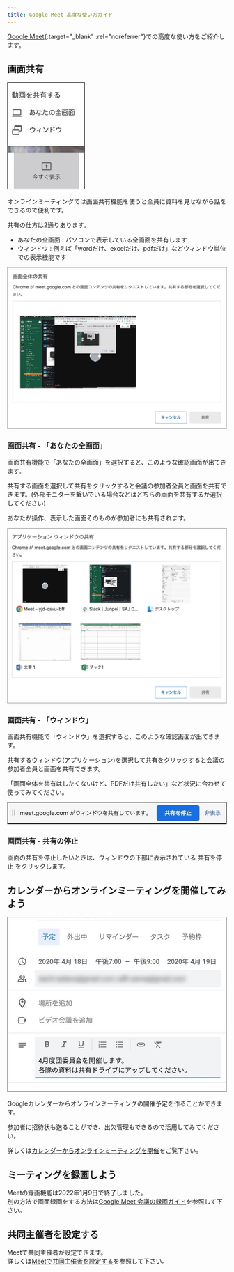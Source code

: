 ```yaml
---
title: Google Meet 高度な使い方ガイド
---
```


[Google Meet](https://apps.google.com/meet/){:target="_blank" :rel="noreferrer"}での高度な使い方をご紹介します。

## 画面共有
![](images/adv-1.jpg)

オンラインミーティングでは画面共有機能を使うと全員に資料を見せながら話をできるので便利です。

共有の仕方は2通りあります。

- あなたの全画面 : パソコンで表示している全画面を共有します
- ウィンドウ : 例えば「wordだけ、excelだけ、pdfだけ」などウィンドウ単位での表示機能です

![](images/adv-2.jpg)

### 画面共有 - 「あなたの全画面」
画面共有機能で「あなたの全画面」を選択すると、このような確認画面が出てきます。

共有する画面を選択して共有をクリックすると会議の参加者全員と画面を共有できます。(外部モニターを繋いでいる場合などはどちらの画面を共有するか選択してください)

あなたが操作、表示した画面そのものが参加者にも共有されます。

![](images/adv-3.jpg)
### 画面共有 - 「ウィンドウ」

画面共有機能で「ウィンドウ」を選択すると、このような確認画面が出てきます。

共有するウィンドウ(アプリケーション)を選択して共有をクリックすると会議の参加者全員と画面を共有できます。

「画面全体を共有はしたくないけど、PDFだけ共有したい」など状況に合わせて使ってみてください。

![](images/adv-4.jpg)

### 画面共有 - 共有の停止

画面の共有を停止したいときは、ウィンドウの下部に表示されている 共有を停止 をクリックします。

## カレンダーからオンラインミーティングを開催してみよう

![](images/adv-5.jpg)

Googleカレンダーからオンラインミーティングの開催予定を作ることができます。

参加者に招待状も送ることができ、出欠管理もできるので活用してみてください。

詳しくは[カレンダーからオンラインミーティングを開催](GoogleMeet-calendar.md)をご覧下さい。

## ミーティングを録画しよう
Meetの録画機能は2022年1月9日で終了しました。<br>
別の方法で画面録画をする方法は[Google Meet 会議の録画ガイド](GoogleMeet-recording.md)を参照して下さい。

## 共同主催者を設定する

Meetで共同主催者が設定できます。<br>
詳しくは[Meetで共同主催者を設定する](GoogleMeet-co-hosts.md)を参照して下さい。